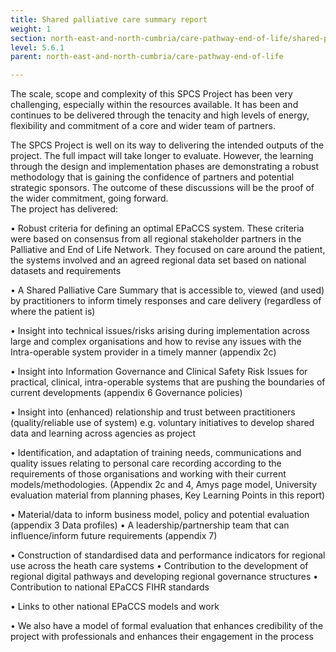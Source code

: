 ```yaml
---
title: Shared palliative care summary report
weight: 1
section: north-east-and-north-cumbria/care-pathway-end-of-life/shared-palliative-care-summary-report
level: 5.6.1
parent: north-east-and-north-cumbria/care-pathway-end-of-life

---
```


The scale, scope and complexity of this SPCS Project has been very challenging, especially within the resources available.  It has been and continues to be delivered through the tenacity and high levels of energy, flexibility and commitment of a core and wider team of partners. 

The SPCS Project is well on its way to delivering the intended outputs of the project. The full impact will take longer to evaluate. However, the learning through the design and implementation phases are demonstrating a robust methodology that is gaining the confidence of partners and potential strategic sponsors. The outcome of these discussions will be the proof of the wider commitment, going forward.  
The project has delivered:

• Robust criteria for defining an optimal EPaCCS system. These criteria were based on consensus from all regional stakeholder partners in the Palliative and End of Life Network. They focused on care around the patient, the systems involved and an agreed regional data set based on national datasets and requirements

• A Shared Palliative Care Summary that is accessible to, viewed (and used) by practitioners to inform timely responses and care delivery (regardless of where the patient is) 

• Insight into technical issues/risks arising during implementation across large and complex organisations and how to revise any issues with the Intra-operable system provider in a timely manner (appendix 2c) 

• Insight into Information Governance and Clinical Safety Risk Issues for practical, clinical, intra-operable systems that are pushing the boundaries of current developments (appendix 6 Governance policies) 

• Insight into (enhanced) relationship and trust between practitioners (quality/reliable use of system) e.g. voluntary initiatives to develop shared data and learning across agencies as project 

• Identification, and adaptation of training needs, communications and quality issues relating to personal care recording according to the requirements of those organisations and working with their current models/methodologies. (Appendix 2c and 4, Amys page model, University evaluation material from planning phases, Key Learning Points in this report) 

• Material/data to inform business model, policy and potential evaluation (appendix 3 Data profiles) • A leadership/partnership team that can influence/inform future requirements (appendix 7) 

• Construction of standardised data and performance indicators for regional use across the heath care systems • Contribution to the development of regional digital pathways and developing regional governance structures • Contribution to national EPaCCS FIHR standards 

• Links to other national EPaCCS models and work  

• We also have a model of formal evaluation that enhances credibility of the project with professionals and enhances their engagement in the process 

